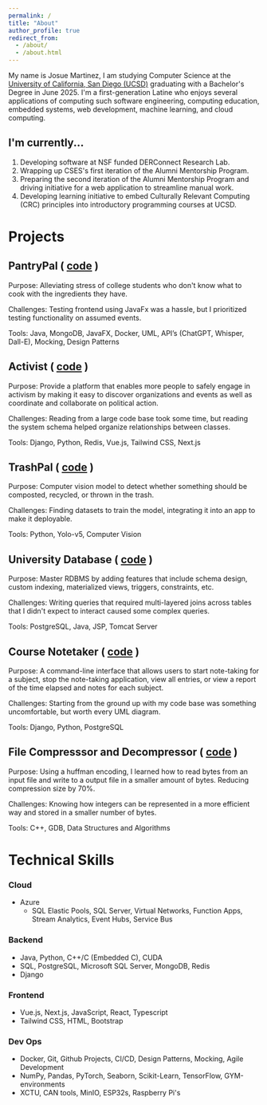 ```yaml
---
permalink: /
title: "About"
author_profile: true
redirect_from: 
  - /about/
  - /about.html
---
```

<!-- SUMMARY -->
My name is Josue Martinez, I am studying Computer Science at the [University of California, San Diego (UCSD)](https://ucsd.edu/) graduating with a Bachelor's Degree in June 2025. I'm a first-generation Latine who enjoys several applications of computing such software engineering, computing education, embedded systems, web development, machine learning, and cloud computing. 

<!-- CURRENTLY ON -->
## I'm currently...
1. Developing software at NSF funded DERConnect Research Lab. 
2. Wrapping up CSES's first iteration of the Alumni Mentorship Program.
3. Preparing the second iteration of the Alumni Mentorship Program and driving initiative for a web application to streamline manual work.
4. Developing learning initiative to embed Culturally Relevant Computing (CRC) principles into introductory programming courses at UCSD. 

<!-- PROJECTS -->
# Projects

## PantryPal ( [code](https://github.com/ucsd-cse110-fa23/cse-110-project-team-41) )
Purpose: Alleviating stress of college students who don't know what to cook with the ingredients they have.

Challenges: Testing frontend using JavaFx was a hassle, but I prioritized testing functionality on assumed events.

Tools: Java, MongoDB, JavaFX, Docker, UML, API’s (ChatGPT, Whisper, Dall-E), Mocking, Design Patterns

## Activist ( [code](https://github.com/josueemartinezz/activist) )
Purpose: Provide a platform that enables more people to safely engage in activism by making it easy to discover organizations and events as well as coordinate and collaborate on political action.

Challenges: Reading from a large code base took some time, but reading the system schema helped organize relationships between classes.

Tools: Django, Python, Redis, Vue.js, Tailwind CSS, Next.js

## TrashPal ( [code](https://github.com/josueemartinezz/aisc) )
Purpose: Computer vision model to detect whether something should be composted, recycled, or thrown in the trash.

Challenges: Finding datasets to train the model, integrating it into an app to make it deployable.

Tools: Python, Yolo-v5, Computer Vision

## University Database ( [code](https://github.com/josueemartinezz/UniversityDatabase) )
Purpose: Master RDBMS by adding features that include schema design, custom indexing, materialized views, triggers, constraints, etc.

Challenges: Writing queries that required multi-layered joins across tables that I didn't expect to interact caused some complex queries.

Tools: PostgreSQL, Java, JSP, Tomcat Server

## Course Notetaker ( [code](https://github.com/josueemartinezz/reportLogger) )
Purpose: A command-line interface that allows users to start note-taking for a subject, stop the note-taking application, view all entries, or view a report of the time elapsed and notes for each subject.

Challenges: Starting from the ground up with my code base was something uncomfortable, but worth every UML diagram.

Tools: Django, Python, PostgreSQL

## File Compresssor and Decompressor ( [code](https://github.com/josueemartinezz/FileCompressor) )
Purpose: Using a huffman encoding, I learned how to read bytes from an input file and write to a output file in a smaller amount of bytes. Reducing compression size by 70%.  

Challenges: Knowing how integers can be represented in a more efficient way and stored in a smaller number of bytes. 

Tools: C++, GDB, Data Structures and Algorithms


<!-- Skills -->
# Technical Skills

### Cloud 
- Azure
  - SQL Elastic Pools, SQL Server, Virtual Networks, Function Apps, Stream Analytics, Event Hubs, Service Bus

### Backend 
- Java, Python, C++/C (Embedded C), CUDA
- SQL, PostgreSQL, Microsoft SQL Server, MongoDB, Redis
- Django

### Frontend
- Vue.js, Next.js, JavaScript, React, Typescript
- Tailwind CSS, HTML, Bootstrap

### Dev Ops
- Docker, Git, Github Projects, CI/CD, Design Patterns, Mocking, Agile Development
- NumPy, Pandas, PyTorch, Seaborn, Scikit-Learn, TensorFlow, GYM-environments
- XCTU, CAN tools, MinIO, ESP32s, Raspberry Pi's
